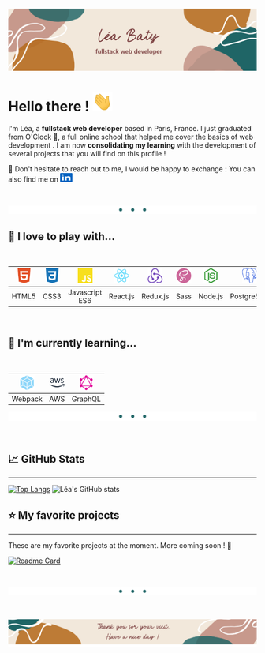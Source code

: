 <link rel="stylesheet" type="text/css" media="all" href="./styles.css" />

![profile banner](Images/readme_banner.png)

# Hello there ! <img src="./images/icons/wave.gif" width="40" height="40"/>

I'm Léa, a **fullstack web developer** based in Paris, France. I just graduated from O'Clock 🥇, a full online school that helped me cover the basics of web development . I am now **consolidating my learning** with the development of several projects that you will find on this profile !

💬 Don't hesitate to reach out to me, I would be happy to exchange : You can also find me on  <a href="https://www.linkedin.com/in/l%C3%A9a-baty-2a542375/" target="_blank" rel="noreferrer"> <img src="./images/icons/linkedin-col.svg" width="25" height="18" style="color:#0A66C2" alt="linkedin-logo"/> </a>

<br>

![](./images/splitter.png)


## 🙌 I love to play with... 

<br>


<img src="./images/icons/html5-col.svg" width="30" height="30" style="color:#E34F26;" alt="html5-logo"/>  |  <img src="./images/icons/css3-col.svg" width="30" height="30" style="color:#1572B6;;" alt="css3-logo"/> | <img src="./images/icons/javascript-col.svg" width="30" height="30" style="color:#F7DF1E;" alt="javascript-logo"/> | <img src="./images/icons/react-col.svg" width="30" height="30" style="color:#61DAFB;" alt="react-logo"/>  | <img src="./images/icons/redux.png" width="30" height="30" style="color:#764ABC" alt="redux-logo"/> | <img src="./images/icons/sass-col.svg" width="30" height="30" style="color:#CC6699;" alt="sass-logo"/>  | <img src="./images/icons/nodedotjs-col.svg" width="30" height="30" style="color:#339933;" alt="nodedotjs-logo"/>  | <img src="./images/icons/postgresql-col.svg" width="30" height="30" style="color:#4169E1;" alt="postgresql-logo"/>  | <img src="./images/icons/git-col.svg" width="30" height="30" style="color:#F05032;" alt="git-logo"/>  | <img src="./images/icons/figma-col.svg" width="30" height="30" style="color:#F24E1E;" alt="figma-logo"/>  |
|:---:|:---:|:---:|:---:|:---:|:---:|:---:|:---:|:---:|:---:|
| HTML5   |  CSS3 | Javascript ES6  | React.js  |  Redux.js | Sass  | Node.js  | PostgreSQL  | Git  | Figma  |

<!-- <p align="left">

<a href="https://www.w3.org/html/" target="_blank" rel="noreferrer">
<img src="./images/icons/html5-col.svg" width="30" height="30" style="color:#E34F26;" alt="html5-logo"/> </a>  <a href="https://www.w3schools.com/css/" target="_blank" rel="noreferrer"> <img src="./images/icons/css3-col.svg" width="30" height="30" style="color:#1572B6;;" alt="css3-logo"/> </a> <a href="https://developer.mozilla.org/en-US/docs/Web/JavaScript" target="_blank" rel="noreferrer"> <img src="./images/icons/javascript-col.svg" width="30" height="30" style="color:#F7DF1E;" alt="javascript-logo"/> </a> <a href="https://reactjs.org/" target="_blank" rel="noreferrer">
<img src="./images/icons/react-col.svg" width="30" height="30" style="color:#61DAFB;" alt="react-logo"/> </a> <a href="https://redux.js.org" target="_blank" rel="noreferrer">
<img src="./images/icons/redux.png" width="30" height="30" style="color:#764ABC" alt="redux-logo"/> </a> <a href="https://nodejs.org" target="_blank" rel="noreferrer"> 
<img src="./images/icons/nodedotjs-col.svg" width="30" height="30" style="color:#339933;" alt="nodedotjs-logo"/> </a><a href="https://sass-lang.com" target="_blank" rel="noreferrer">
<img src="./images/icons/sass-col.svg" width="30" height="30" style="color:#CC6699;" alt="sass-logo"/> </a><a href="https://www.postgresql.org" target="_blank" rel="noreferrer">
<img src="./images/icons/postgresql-col.svg" width="30" height="30" style="color:#4169E1;" alt="postgresql-logo"/> </a><a href="https://git-scm.com/" target="_blank" rel="noreferrer">
<img src="./images/icons/git-col.svg" width="30" height="30" style="color:#F05032;" alt="git-logo"/> </a><a href="https://www.figma.com/" target="_blank" rel="noreferrer">
<img src="./images/icons/figma-col.svg" width="30" height="30" style="color:#F24E1E;" alt="figma-logo"/> </a>
</p> -->

<br>

## 🧠 I'm currently learning...

<br>

<!-- <a href="https://webpack.js.org/" target="_blank" rel="noreferrer">
<img src="./images/icons/webpack-col.svg" width="30" height="30" style="color:#8DD6F9;" alt="webpack-logo"/> </a><a href="https://aws.amazon.com" target="_blank" rel="noreferrer"> <img src="./images/icons/amazonaws-col.svg" width="30" height="30" style="color:#232F3E;" alt="amazonaws-logo"/> </a><a href="https://graphql.org/" target="_blank" rel="noreferrer">
<img src="./images/icons/graphql-col.svg" width="30" height="30" style="color:#E10098;" alt="graphql-logo"/> </a> -->



<img src="./images/icons/webpack-col.svg" width="30" height="30" style="color:#8DD6F9;" alt="webpack-logo"/> | <img src="./images/icons/amazonaws-col.svg" width="30" height="30" style="color:#232F3E;" alt="amazonaws-logo"/> |   <img src="./images/icons/graphql-col.svg" width="30" height="30" style="color:#E10098;" alt="graphql-logo"/>	|
| :---:	| :---:	|:---:	|
| Webpack 	|  AWS	|  	GraphQL|


![](./images/splitter.png)

<br>

## 📈 GitHub Stats

---

[![Top Langs](https://github-readme-stats.vercel.app/api/top-langs/?username=leabaty&title_color=763839&text_color=bc7832&icon_color=b99488&bg_color=f2e8db&border_color=b99488)](https://github.com/leabaty/github-readme-stats) ![Léa's GitHub stats](https://github-readme-stats.vercel.app/api?username=leabaty&show_icons=true&title_color=763839&text_color=bc7832&icon_color=b99488&bg_color=f2e8db&border_color=b99488&line_height=27px)

## ⭐ My favorite projects

---

These are my favorite projects at the moment. More coming soon ! 🚀

[![Readme Card](https://github-readme-stats.vercel.app/api/pin/?username=leabaty&repo=guesthouse-website&title_color=763839&text_color=bc7832&icon_color=b99488&bg_color=f2e8db&border_color=b99488)](https://github.com/leabaty/guesthouse-website)

<br>

![](./images/splitter.png)

<br>

![](./images/footer.png)
